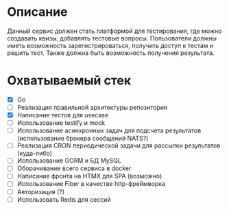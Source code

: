 # Описание
Данный сервис должен стать платформой для тестирования, где можно создавать квизы, добавлять тестовые вопросы. Пользователи должны иметь возможность зарегистрироваться, получить доступ к тестам и решить тест. Также должна быть возможность получения результата.

# Охватываемый стек
- [x] Go
- [ ] Реализация правильной архитектуры репозитория
- [x] Написание тестов для usecase
- [ ] Использование testify и mock
- [ ] Использование асинхронных задач для подсчета результатов (использование брокера сообщений NATS?)
- [ ] Реализация CRON периодической задачи для рассылки результатов (куда-либо)
- [ ] Использование GORM и БД MySQL
- [ ] Оборачивание всего сервиса в docker
- [ ] Написание фронта на HTMX для SPA (возможно)
- [ ] Использование Fiber в качестве http-фреймворка
- [ ] Авторизация (?)
- [ ] Использовать Redis для сессий
